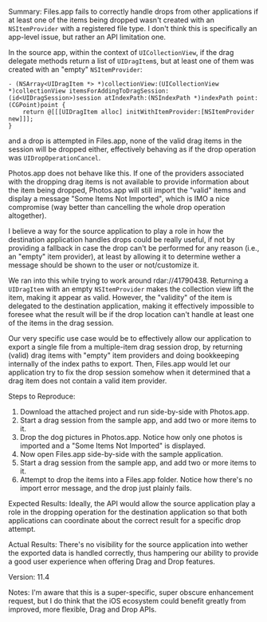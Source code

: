 Summary:
Files.app fails to correctly handle drops from other applications if at least one of the items being dropped wasn't created with an `NSItemProvider` with a registered file type. I don't think this is specifically an app-level issue, but rather an API limitation one.

In the source app, within the context of `UICollectionView`, if the drag delegate methods return a list of `UIDragItem`s, but at least one of them was created with an "empty" `NSItemProvider`:

```
- (NSArray<UIDragItem *> *)collectionView:(UICollectionView *)collectionView itemsForAddingToDragSession:(id<UIDragSession>)session atIndexPath:(NSIndexPath *)indexPath point:(CGPoint)point {
    return @[[[UIDragItem alloc] initWithItemProvider:[NSItemProvider new]]];
}
```

and a drop is attempted in Files.app, none of the valid drag items in the session will be dropped either, effectively behaving as if the drop operation was `UIDropOperationCancel`.

Photos.app does not behave like this. If one of the providers associated with the dropping drag items is not available to provide information about the item being dropped, Photos.app will still import the "valid" items and display a message "Some Items Not Imported", which is IMO a nice compromise (way better than cancelling the whole drop operation altogether).

I believe a way for the source application to play a role in how the destination application handles drops could be really useful, if not by providing a fallback in case the drop can't be performed for any reason (i.e., an "empty" item provider), at least by allowing it to determine wether a message should be shown to the user or not/customize it.

We ran into this while trying to work around rdar://41790438. Returning a `UIDragItem` with an empty `NSItemProvider` makes the collection view lift the item, making it appear as valid. However, the "validity" of the item is delegated to the destination application, making it effectively impossible to foresee what the result will be if the drop location can't handle at least one of the items in the drag session.

Our very specific use case would be to effectively allow our application to export a single file from a multiple-item drag session drop, by returning (valid) drag items with "empty" item providers and doing bookkeeping internally of the index paths to export. Then, Files.app would let our application try to fix the drop session somehow when it determined that a drag item does not contain a valid item provider.



Steps to Reproduce:
1. Download the attached project and run side-by-side with Photos.app.
2. Start a drag session from the sample app, and add two or more items to it.
3. Drop the dog pictures in Photos.app. Notice how only one photos is imported and a "Some Items Not Imported" is displayed.
4. Now open Files.app side-by-side with the sample application.
5. Start a drag session from the sample app, and add two or more items to it.
6. Attempt to drop the items into a Files.app folder. Notice how there's no import error message, and the drop just plainly fails.

Expected Results:
Ideally, the API would allow the source application play a role in the dropping operation for the destination application so that both applications can coordinate about the correct result for a specific drop attempt.

Actual Results:
There's no visibility for the source application into wether the exported data is handled correctly, thus hampering our ability to provide a good user experience when offering Drag and Drop features.

Version:
11.4

Notes:
I'm aware that this is a super-specific, super obscure enhancement request, but I do think that the iOS ecosystem could benefit greatly from improved, more flexible, Drag and Drop APIs.